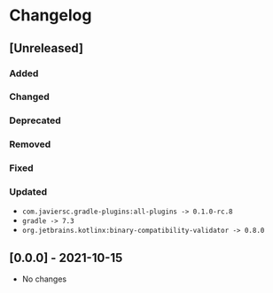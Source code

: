 # Changelog

## [Unreleased]

### Added

### Changed

### Deprecated

### Removed

### Fixed

### Updated
- `com.javiersc.gradle-plugins:all-plugins -> 0.1.0-rc.8`
- `gradle -> 7.3`
- `org.jetbrains.kotlinx:binary-compatibility-validator -> 0.8.0`


## [0.0.0] - 2021-10-15
- No changes
